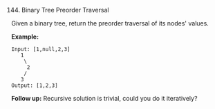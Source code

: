 144. Binary Tree Preorder Traversal

Given a binary tree, return the preorder traversal of its nodes' values.  

**Example:**  

    Input: [1,null,2,3]
       1
        \
         2
        /
       3
    Output: [1,2,3]

**Follow up:** Recursive solution is trivial, could you do it iteratively?


